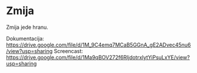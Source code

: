 # Zmija
Zmija jede hranu.

Dokumentacija: https://drive.google.com/file/d/1M_9C4emq7MCaB5GGnA_gE2ADvec45nu6/view?usp=sharing
Screencast: https://drive.google.com/file/d/1Ma9qBOV272f6RljdotrxlytYiPsuLxYE/view?usp=sharing 
